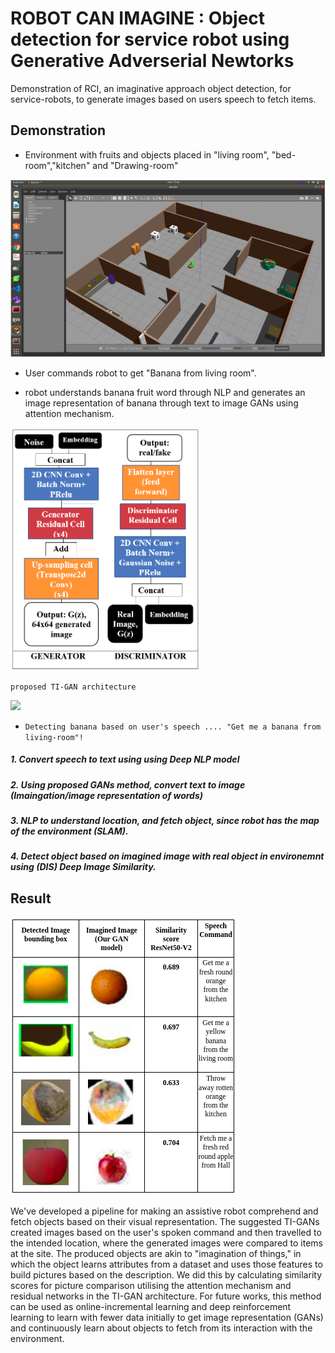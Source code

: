 # ROBOT CAN IMAGINE : Object detection for service robot using Generative Adverserial Newtorks 

Demonstration of RCI, an imaginative approach object detection, for service-robots, to generate images based on users speech to fetch items.

## Demonstration

* Environment with fruits and objects placed in "living room", "bed-room","kitchen" and "Drawing-room"

![](Demo/environment.png)

* User commands robot to get "Banana from living room".

* robot understands banana fruit word through NLP and generates an image representation of banana through text to image GANs using attention mechanism.

![](Demo/architecture.png)

`proposed TI-GAN architecture`

![](Demo/demo.gif)

* `Detecting banana based on user's speech .... "Get me a banana from living-room"!`

##### 1. Convert speech to text using using Deep NLP model
##### 2. Using proposed GANs method, convert text to image (Imaingation/image representation of words)
##### 3. NLP to understand location, and fetch object, since robot has the map of the environment (SLAM).
##### 4. Detect object based on imagined image with real object in environemnt using (DIS) Deep Image Similarity.

## Result
![](Demo/results.png)

We've developed a pipeline for making an assistive robot comprehend and fetch objects based on their visual representation. The suggested TI-GANs created images based on the user's spoken command and then travelled to the intended location, where the generated images were compared to items at the site. The produced objects are akin to "imagination of things," in which the object learns attributes from a dataset and uses those features to build pictures based on the description. We did this by calculating similarity scores for picture comparison utilising the attention mechanism and residual networks in the TI-GAN architecture. For future works, this method can be used as online-incremental learning and deep reinforcement learning to learn with fewer data initially to get image representation (GANs) and continuously learn about objects to fetch from its interaction with the environment.
